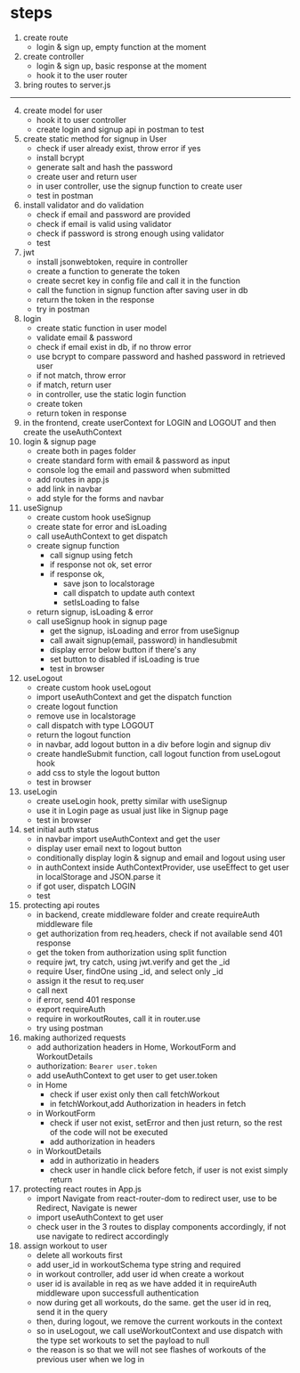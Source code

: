 # steps
1. create route
   - login & sign up, empty function at the moment
2. create controller
   - login & sign up, basic response at the moment
   - hook it to the user router
3. bring routes to server.js

-------

4. create model for user
	- hook it to user controller 
	- create login and signup api in postman to test 
5. create static method for signup in User
	- check if user already exist, throw error if yes
	- install bcrypt 
	- generate salt and hash the password
	- create user and return user
	- in user controller, use the signup function to create user
	- test in postman
6. install validator and do validation
	- check if email and password are provided
	- check if email is valid using validator
	- check if password is strong enough using validator
	- test
7. jwt
	- install jsonwebtoken, require in controller
	- create a function to generate the token
	- create secret key in config file and call it in the function
	- call the function in signup function after saving user in db
	- return the token in the response
	- try in postman
8. login
	- create static function in user model
	- validate email & password
	- check if email exist in db, if no throw error
	- use bcrypt to compare password and hashed password in retrieved user
	- if not match, throw error 
	- if match, return user
	- in controller, use the static login function
	- create token
	- return token in response
9. in the frontend, create userContext for LOGIN and LOGOUT 
   and then create the useAuthContext
10. login & signup page
	- create both in pages folder
	- create standard form with email & password as input
	- console log the email and password when submitted
	- add routes in app.js
	- add link in navbar
	- add style for the forms and navbar
11. useSignup
	- create custom hook useSignup
	- create state for error and isLoading
	- call useAuthContext to get dispatch
	- create signup function
		- call signup using fetch
		- if response not ok, set error 
		- if response ok, 
		  - save json to localstorage
		  - call dispatch to update auth context
		  - setIsLoading to false
	- return signup, isLoading & error
	- call useSignup hook in signup page
	  - get the signup, isLoading and error from useSignup
	  - call await signup(email, password) in handlesubmit
	  - display error below button if there's any
	  - set button to disabled if isLoading is true
	  - test in browser
12. useLogout
	- create custom hook useLogout
	- import useAuthContext and get the dispatch function
	- create logout function
	- remove use in localstorage
	- call dispatch with type LOGOUT
	- return the logout function
	- in navbar, add logout button in a div before login and signup div
	- create handleSubmit function, call logout function from useLogout hook
	- add css to style the logout button
	- test in browser
13. useLogin
	- create useLogin hook, pretty similar with useSignup
	- use it in Login page as usual just like in Signup page
	- test in browser
14. set initial auth status
	- in navbar import useAuthContext and get the user
	- display user email next to logout button
	- conditionally display login & signup and email and logout using user
	- in authContext inside AuthContextProvider, use useEffect to get user in localStorage and JSON.parse it
	- if got user, dispatch LOGIN
	- test
15. protecting api routes
	- in backend, create middleware folder and create requireAuth middleware file
	- get authorization from req.headers, check if not available send 401 response
	- get the token from authorization using split function
	- require jwt, try catch, using jwt.verify and get the _id
	- require User, findOne using _id, and select only _id
	- assign it the resut to req.user
	- call next
	- if error, send 401 response
	- export requireAuth
	- require in workoutRoutes, call it in router.use
	- try using postman
16. making authorized requests
	- add authorization headers in Home, WorkoutForm and WorkoutDetails
	- authorization: `Bearer user.token`
	- add useAuthContext to get user to get user.token
	- in Home
		- check if user exist only then call fetchWorkout
		- in fetchWorkout,add Authorization in headers in fetch
	- in WorkoutForm
		- check if user not exist, setError and then just return, so the rest of the code will not be executed
		- add authorization in headers
	- in WorkoutDetails
		- add in authorizatio in headers
		- check user in handle click before fetch, if user is not exist simply return
17. protecting react routes in App.js
	- import Navigate from react-router-dom to redirect user, use to be Redirect, Navigate is newer
	- import useAuthContext to get user
	- check user in the 3 routes to display components accordingly, if not use navigate to redirect accordingly
18. assign workout to user
	- delete all workouts first
	- add user_id in workoutSchema type string and required
	- in workout controller, add user id when create a workout
	- user id is available in req as we have added it in requireAuth middleware upon successfull authentication
	- now during get all workouts, do the same. get the user id in req, send it in the query
	- then, during logout, we remove the current workouts in the context
	- so in useLogout, we call useWorkoutContext and use dispatch with the type set workouts to set the payload to null
	- the reason is so that we will not see flashes of workouts of the previous user when we log in
	


